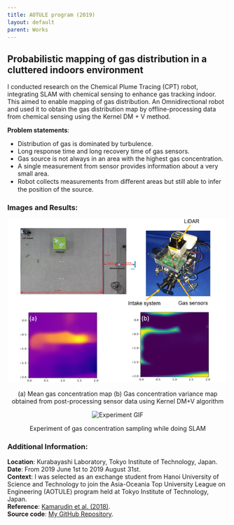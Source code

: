 ```yaml
---
title: AOTULE program (2019)
layout: default
parent: Works
---
```


## Probabilistic mapping of gas distribution in a cluttered indoors environment

I conducted research on the Chemical Plume Tracing (CPT) robot, integrating SLAM with chemical sensing to enhance gas tracking indoor. This aimed to enable mapping of gas distribution. An Omnidirectional robot and used it to obtain the gas distribution map by offline-processing data from chemical sensing using the Kernel DM + V method.

**Problem statements**:
* Distribution of gas is dominated by turbulence.
* Long response time and long recovery time of gas sensors.
* Gas source is not always in an area with the highest gas concentration.
* A single measurement from sensor provides information about a very small area.
* Robot collects measurements from diﬀerent areas but still able to infer the position of the source. 

### Images and Results:
<center>
  <img src="images/aotule.png" alt="Gas concentration map" />
  <p>(a) Mean gas concentration map (b) Gas concentration variance map obtained from post-processing sensor data using Kernel DM+V algorithm</p>
</center>

<center>
  <img src="images/aotule_exp.gif" alt="Experiment GIF" />
  <p>Experiment of gas concentration sampling while doing SLAM</p>
</center>


### Additional Information:
**Location**: Kurabayashi Laboratory, Tokyo Institute of Technology, Japan.  
**Date**: From 2019 June 1st to 2019 August 31st.  
**Context**: I was selected as an exchange student from Hanoi University of Science and Technology to join the Asia-Oceania Top University League on Engineering (AOTULE) program held at Tokyo Institute of Technology, Japan.  
**Reference**: [Kamarudin et al. (2018)](https://doi.org/10.1080/01691864.2018.1516568).  
**Source code**: [My GitHub Repository](https://github.com/nhat-14/Kernel_DM_V).  